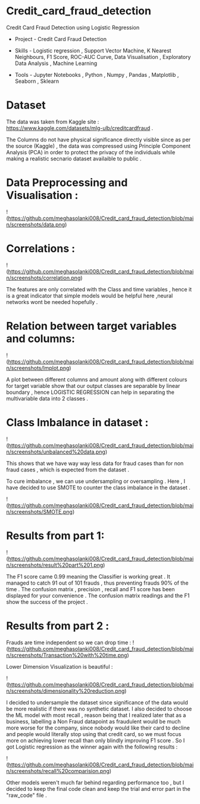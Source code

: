 # Credit_card_fraud_detection

Credit Card Fraud Detection using Logistic Regression

 * Project - Credit Card Fraud Detection

 * Skills - Logistic regression , Support Vector Machine, K Nearest Neighbours, F1 Score, ROC-AUC Curve, Data Visualisation , Exploratory Data Analysis , Machine Learning
 
 * Tools -  Jupyter Notebooks , Python , Numpy , Pandas , Matplotlib , Seaborn , Sklearn
 
# Dataset

The data was taken from Kaggle site : https://www.kaggle.com/datasets/mlg-ulb/creditcardfraud .

The Columns do not have physical significance directly visible since as per the source (Kaggle) , the data was compressed using Principle Component Analysis (PCA) in order to protect the privacy of the individuals while making a realistic secnario dataset availaible to public .

# Data Preprocessing and Visualisation :
!(https://github.com/meghasolanki008/Credit_card_fraud_detection/blob/main/screenshots/data.png)

# Correlations :
!(https://github.com/meghasolanki008/Credit_card_fraud_detection/blob/main/screenshots/correlation.png)

The features are only correlated with the Class and time variables , hence it is a great indicator that simple models would be helpful here ,neural networks wont be needed hopefully .

# Relation between target variables and columns:
!(https://github.com/meghasolanki008/Credit_card_fraud_detection/blob/main/screenshots/lmplot.png)

A plot between different columns and amount along with different colours for target variable show that our output classes are separable by linear boundary , hence LOGISTIC REGRESSION can help in separating the multivariable data into 2 classes .

# Class Imbalance in dataset :
!(https://github.com/meghasolanki008/Credit_card_fraud_detection/blob/main/screenshots/unbalanced%20data.png)

This shows that we have way way less data for fraud cases than for non fraud cases , which is expected from the dataset .

To cure imbalance , we can use undersampling or oversampling . Here , I have decided to use SMOTE to counter the class imbalance in the dataset .

!(https://github.com/meghasolanki008/Credit_card_fraud_detection/blob/main/screenshots/SMOTE.png)

# Results from part 1:

!(https://github.com/meghasolanki008/Credit_card_fraud_detection/blob/main/screenshots/result%20part%201.png)

The F1 score came 0.99 meaning the Classifier is working great . It managed to catch 91 out of 101 frauds , thus preventing frauds 90% of the time . The confusion matrix , precision , recall and F1 score has been displayed for your convenience . The confusion matrix readings and the F1 show the success of the project .

# Results from part 2 :

Frauds are time independent so we can drop time :
!(https://github.com/meghasolanki008/Credit_card_fraud_detection/blob/main/screenshots/Transaction%20with%20time.png)

Lower Dimension Visualization is beautiful :

!(https://github.com/meghasolanki008/Credit_card_fraud_detection/blob/main/screenshots/dimensionality%20reduction.png)

I decided to undersample the dataset since significance of the data would be more realistic if there was no synthetic dataset. I also decided to choose the ML model with most recall , reason being that I realized later that as a business, labelling a Non Fraud datapoint as fraudulent would be much more worse for the company, since nobody would like their card to decline and people would literally stop using that credit card, so we must focus more on achieving lower recall than only blindly improving F1 score . So I got Logistic regression as the winner again with the following results :

!(https://github.com/meghasolanki008/Credit_card_fraud_detection/blob/main/screenshots/recall%20comparision.png)

Other models weren't much far behind regarding performance too , but I decided to keep the final code clean and keep the trial and error part in the "raw_code" file .

      

      
      
